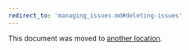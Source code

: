 ```yaml
---
redirect_to: 'managing_issues.md#deleting-issues'
---
```


This document was moved to [another location](managing_issues.md#deleting-issues).

<!-- This redirect file can be deleted February 1, 2021, or later. -->
<!-- Before deletion, see: https://docs.gitlab.com/ee/development/documentation/#move-or-rename-a-page -->
